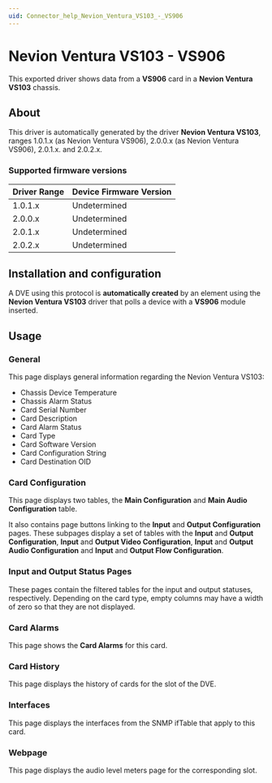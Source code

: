 ```yaml
---
uid: Connector_help_Nevion_Ventura_VS103_-_VS906
---
```


# Nevion Ventura VS103 - VS906

This exported driver shows data from a **VS906** card in a **Nevion Ventura VS103** chassis.

## About

This driver is automatically generated by the driver **Nevion Ventura VS103**, ranges 1.0.1.x (as Nevion Ventura VS906), 2.0.0.x (as Nevion Ventura VS906), 2.0.1.x. and 2.0.2.x.

### Supported firmware versions

| **Driver Range** | **Device Firmware Version** |
|------------------|-----------------------------|
| 1.0.1.x          | Undetermined                |
| 2.0.0.x          | Undetermined                |
| 2.0.1.x          | Undetermined                |
| 2.0.2.x          | Undetermined                |

## Installation and configuration

A DVE using this protocol is **automatically created** by an element using the **Nevion Ventura VS103** driver that polls a device with a **VS906** module inserted.

## Usage

### General

This page displays general information regarding the Nevion Ventura VS103:

- Chassis Device Temperature
- Chassis Alarm Status
- Card Serial Number
- Card Description
- Card Alarm Status
- Card Type
- Card Software Version
- Card Configuration String
- Card Destination OID

### Card Configuration

This page displays two tables, the **Main Configuration** and **Main Audio Configuration** table.

It also contains page buttons linking to the **Input** and **Output Configuration** pages. These subpages display a set of tables with the **Input** and **Output Configuration**, **Input** and **Output Video Configuration**, **Input** and **Output Audio Configuration** and **Input** and **Output Flow Configuration**.

### Input and Output Status Pages

These pages contain the filtered tables for the input and output statuses, respectively. Depending on the card type, empty columns may have a width of zero so that they are not displayed.

### Card Alarms

This page shows the **Card Alarms** for this card.

### Card History

This page displays the history of cards for the slot of the DVE.

### Interfaces

This page displays the interfaces from the SNMP ifTable that apply to this card.

### Webpage

This page displays the audio level meters page for the corresponding slot.
